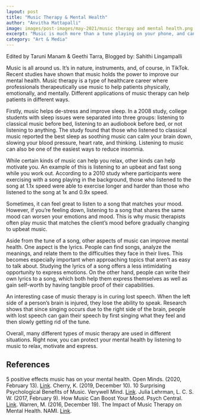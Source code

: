 ```yaml
---
layout: post
title: "Music Therapy & Mental Health"
author: "Anvitha Mattapalli"
image: images/post-images/may-2021/music therapy and mental health.png
excerpt: "Music is much more than a tune playing on your phone, and can help you improve your mental health."
category: "Art & Media"
---
```


Edited by Taruni Manam & Geethi Tarra, Blogged by: Sahithi Lingampalli

Music is all around us. It’s in nature, instruments, and, of course, in TikTok. Recent studies have shown that music holds the power to improve our mental health. Music therapy is a type of healthcare career where professionals therapeutically use music to help patients physically, emotionally, and mentally. Different applications of music therapy can help patients in different ways.

Firstly, music helps de-stress and improve sleep. In a 2008 study, college students with sleep issues were separated into three groups: listening to classical music before bed, listening to an audiobook before bed, or not listening to anything. The study found that those who listened to classical music reported the best sleep as soothing music can calm your brain down, slowing your blood pressure, heart rate, and thinking. Listening to music can also be one of the easiest ways to reduce insomnia.

While certain kinds of music can help you relax, other kinds can help motivate you. An example of this is listening to an upbeat and fast song while you work out. According to a 2010 study where participants were exercising with a song playing in the background, those who listened to the song at 1.1x speed were able to exercise longer and harder than those who listened to the song at 1x and 0.9x speed.

Sometimes, it can feel great to listen to a song that matches your mood. However, if you’re feeling down, listening to a song that shares the same mood can worsen your emotions and mood. This is why music therapists often play music that matches the client’s mood before gradually changing to upbeat music.

Aside from the tune of a song, other aspects of music can improve mental health. One aspect is the lyrics. People can find songs, analyze the meanings, and relate them to the difficulties they face in their lives. This becomes especially important when approaching topics that aren’t as easy to talk about. Studying the lyrics of a song offers a less intimidating opportunity to express emotions. On the other hand, people can write their own lyrics to a song, which both help them express themselves as well as gain self-worth by having tangible proof of their capabilities.

An interesting case of music therapy is in curing lost speech. When the left side of a person’s brain is injured, they lose the ability to speak. Research shows that since singing occurs due to the right side of the brain, people with lost speech can gain their speech by first singing what they feel and then slowly getting rid of the tune.

Overall, many different types of music therapy are used in different situations. Right now, you can protect your mental health by listening to music to relax, motivate and express.

## References
5 positive effects music has on your mental health. Open Minds. (2020, February 13). [Link](https://www.openminds.org.au/news/5-positive-effects-music-mental-health). 
Cherry, K. (2019, December 10). 10 Surprising Psychological Benefits of Music. Verywell Mind. [Link](https://www.verywellmind.com/surprising-psychological-benefits-of-music-4126866#citation-7). 
Julia Lehrman, L. C. S. W. (2017, February 9). How Music Can Boost Your Mood. Psych Central. [Link](https://psychcentral.com/blog/how-music-can-boost-your-mood#1). 
Warren, M. (2016, December 19). The Impact of Music Therapy on Mental Health. NAMI. [Link](https://www.nami.org/Blogs/NAMI-Blog/December-2016/The-Impact-of-Music-Therapy-on-Mental-Health). 
